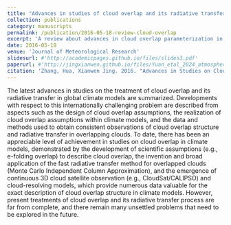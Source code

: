 ```yaml
---
title: "Advances in studies of cloud overlap and its radiative transfer in climate models"
collection: publications
category: manuscripts
permalink: /publication/2016-05-18-review-cloud-overlap
excerpt: 'A review about advances in cloud overlap parameterization in GCMs.'
date: 2016-05-18
venue: 'Journal of Meteorological Research'
slidesurl: #'http://academicpages.github.io/files/slides3.pdf'
paperurl: #'http://jingxianwen.github.io/files/Yuan_etal_2024_atmosphere.pdf'
citation: 'Zhang, Hua, Xianwen Jing. 2016. "Advances in Studies on Cloud Overlap and Its Radiative Transfer in Climate Models". <i>Journal of Meteorological Research</i> 30, 156-168. <a href="https://doi.org/10.1007/s13351-016-5164-5" target="_blank">https://doi.org/10.1007/s13351-016-5164-5</a>'
---
```

The latest advances in studies on the treatment of cloud overlap and its radiative transfer in global climate models are summarized. Developments with respect to this internationally challenging problem are described from aspects such as the design of cloud overlap assumptions, the realization of cloud overlap assumptions within climate models, and the data and methods used to obtain consistent observations of cloud overlap structure and radiative transfer in overlapping clouds. To date, there has been an appreciable level of achievement in studies on cloud overlap in climate models, demonstrated by the development of scientific assumptions (e.g., e-folding overlap) to describe cloud overlap, the invention and broad application of the fast radiative transfer method for overlapped clouds (Monte Carlo Independent Column Approximation), and the emergence of continuous 3D cloud satellite observation (e.g., CloudSat/CALIPSO) and cloud-resolving models, which provide numerous data valuable for the exact description of cloud overlap structure in climate models. However, present treatments of cloud overlap and its radiative transfer process are far from complete, and there remain many unsettled problems that need to be explored in the future.


